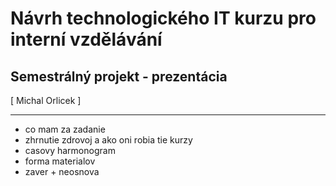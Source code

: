 ﻿# Návrh technologického IT kurzu pro interní vzdělávání
## Semestrálný projekt - prezentácia
<div class="right">
[ Michal Orlicek <xorlic00@stud.fit.vutbr.cz> ]
</div>

---
* co mam za zadanie
* zhrnutie zdrovoj a ako oni robia tie kurzy
* casovy harmonogram 
* forma materialov
* zaver + neosnova
